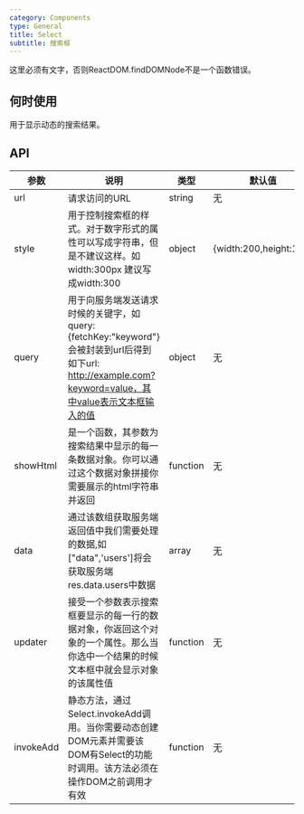 ```yaml
---
category: Components
type: General
title: Select
subtitle: 搜索框
---
```


这里必须有文字，否则ReactDOM.findDOMNode不是一个函数错误。

## 何时使用

用于显示动态的搜索结果。

## API

| 参数      | 说明                                                                                                                                                        | 类型     | 默认值                 |
|-----------|-------------------------------------------------------------------------------------------------------------------------------------------------------------|----------|------------------------|
| url       | 请求访问的URL                                                                                                                                               | string   | 无                     |
| style     | 用于控制搜索框的样式。对于数字形式的属性可以写成字符串，但是不建议这样。如width:300px 建议写成width:300                                                     | object   | {width:200,height:100} |
| query     | 用于向服务端发送请求时候的关键字，如query:{fetchKey:"keyword"}会被封装到url后得到如下url:     http://example.com?keyword=value，其中value表示文本框输入的值 | object   | 无                     |
| showHtml  | 是一个函数，其参数为搜索结果中显示的每一条数据对象。你可以通过这个数据对象拼接你需要展示的html字符串并返回                                                  | function | 无                     |
| data      | 通过该数组获取服务端返回值中我们需要处理的数据,如["data",'users']将会获取服务端res.data.users中数据                                                         | array    | 无                     |
| updater   | 接受一个参数表示搜索框要显示的每一行的数据对象，你返回这个对象的一个属性。那么当你选中一个结果的时候文本框中就会显示对象的该属性值                          | function | 无                     |
| invokeAdd | 静态方法，通过Select.invokeAdd调用。当你需要动态创建DOM元素并需要该DOM有Select的功能时调用。该方法必须在操作DOM之前调用才有效                               | function | 无                     |

